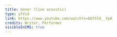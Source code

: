 ```yaml
---
title: Goner (live acoustic)
type: ytVid
link: https://www.youtube.com/watch?v=bD7SlH__YpA
credits: Writer, Performer
visibleInCMS: true
---
```

